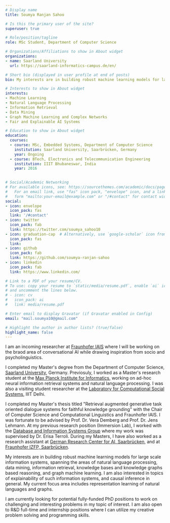 ```yaml
---
# Display name
title: Soumya Ranjan Sahoo

# Is this the primary user of the site?
superuser: true

# Role/position/tagline
role: MSc Student, Department of Computer Science

# Organizations/Affiliations to show in About widget
organizations:
- name: Saarland University
  url: https://saarland-informatics-campus.de/en/

# Short bio (displayed in user profile at end of posts)
bio: My interests are in building robust machine learning models for large scale information systems, spanning the areas of natural language processing, information extraction and retrieval, knowledge bases and knowledge graphs. I am also interested in problems in geometric deep learning, particularly graph machine learning and theory. My current focus area includes representation learning of natural languages and graphs.  

# Interests to show in About widget
interests:
- Machine Learning
- Natural Language Processing
- Information Retrieval
- Data Mining
- Graph Machine Learning and Complex Networks
- Fair and Explainable AI Systems

# Education to show in About widget
education:
  courses:
  - course: MSc, Embedded Systems, Department of Computer Science
    institution: Saarland University, Saarbrücken, Germany
    year: Ongoing
  - course: BTech, Electronics and Telecommunication Engineering
    institution: IIIT Bhubaneswar, India
    year: 2016
 

# Social/Academic Networking
# For available icons, see: https://sourcethemes.com/academic/docs/page-builder/#icons
#   For an email link, use "fas" icon pack, "envelope" icon, and a link in the
#   form "mailto:your-email@example.com" or "/#contact" for contact widget.
social:
- icon: envelope
  icon_pack: fas
  link: '/#contact'
- icon: twitter
  icon_pack: fab
  link: https://twitter.com/soumya_sahoo10
- icon: graduation-cap  # Alternatively, use `google-scholar` icon from `ai` icon pack
  icon_pack: fas
  link: 
- icon: github
  icon_pack: fab
  link: https://github.com/soumya-ranjan-sahoo
- icon: linkedin
  icon_pack: fab
  link: https://www.linkedin.com/

# Link to a PDF of your resume/CV.
# To use: copy your resume to `static/media/resume.pdf`, enable `ai` icons in `params.toml`, 
# and uncomment the lines below.
# - icon: cv
#   icon_pack: ai
#   link: media/resume.pdf

# Enter email to display Gravatar (if Gravatar enabled in Config)
email: "mail.soumya10@gmail.com"

# Highlight the author in author lists? (true/false)
highlight_name: false
---
```


I am an incoming researcher at [Fraunhofer IAIS](https://www.iais.fraunhofer.de/en.html) where I will be working on the braod area of conversational AI while drawing inspiration from socio and psycholinguistics.  

I completed my Master's degree from the Department of Computer Science, [Saarland University](https://saarland-informatics-campus.de/), Germany. Previosuly, I worked as a Master's research student at the [Max Planck Institute for Informatics](https://www.mpi-inf.mpg.de/home), working on ad-hoc neural information retrieval systems and natural language processing. I was also a visiting student researcher at the [Laboratory for Computational Social Systems](http://lcs2.iiitd.edu.in/research.html), IIIT Delhi. 

I completed my Master's thesis titled "Retrieval augmented generative task oriented dialogue systems for faithful knowledge grounding" with the Chair of Computer Science and Computational Linguistics and Fraunhofer IAIS. I was fortunate to be advised by Prof. Dr. Vera Demberg and Prof. Dr. Jens Lehmann. At my previous research position (Immersion Lab), I worked with the [Database and Information Systems Group](https://www.mpi-inf.mpg.de/departments/databases-and-information-system) where my work was supervised by Dr. Erisa Terroli. During my Masters, I have also worked as a research assistant at [German Research Center for AI, Saarbrücken](https://www.dfki.de/web/forschung/forschungsbereiche/sprachtechnologie-und-multilingualitaet/), and at [Fraunhofer IZFP, Saarbrücken](https://www.izfp.fraunhofer.de/en/institutsprofil/abteilungen/asdv.html).

My interests are in building robust machine learning models for large scale information systems, spanning the areas of natural language processing, data mining, information retrieval, knowledge bases and knowledge graphs based reasoning, and graph machine learning. I am also interested in topics of explainability of such information systems, and causal inference in general. My current focus area includes representation learning of natural languages and graphs.

I am currently looking for potential fully-funded PhD positions to work on challenging and interesting problems in my topic of interest. I am also open to R&D full-time and internship positions where I can utilize my creative problem solving and programming skills. 

